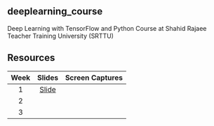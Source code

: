 ## deeplearning_course
Deep Learning with TensorFlow and Python Course at Shahid Rajaee Teacher Training University (SRTTU)

## Resources
|Week|Slides|Screen Captures|
|:--:|:----------:|:-------------:|
|1|[Slide](https://github.com/m-nasiri/deeplearning_course/blob/master/slides/P1.pptx)||
|2|||
|3|||

